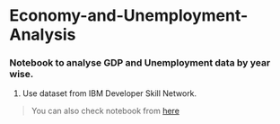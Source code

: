 # Economy-and-Unemployment-Analysis
### Notebook to analyse GDP and Unemployment data by year wise.
1. Use dataset from IBM Developer Skill Network.

> You can also check notebook from [here](https://eu-gb.dataplatform.cloud.ibm.com/analytics/notebooks/v2/a73a8ddf-1c24-43cf-94af-08dc66ad6822/view?access_token=bee814db6a74f2bc34794970f70b0c64c3f19d400e41bd54e4c8c8f491bb5388)
